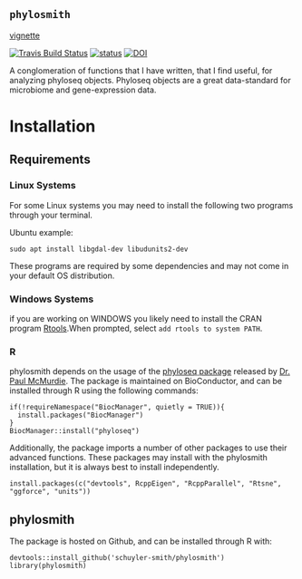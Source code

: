 
## `phylosmith`
[vignette](https://schuyler-smith.github.io/phylosmith/)

[![Travis Build Status](https://travis-ci.org/schuyler-smith/phylosmith.svg?branch=master)](https://github.com/schuyler-smith/phylosmith) [![status](http://joss.theoj.org/papers/4d4780ab16c487764ebe108fa6bcdc2c/status.svg)](http://joss.theoj.org/papers/4d4780ab16c487764ebe108fa6bcdc2c)
[![DOI](https://zenodo.org/badge/159598780.svg)](https://zenodo.org/badge/latestdoi/159598780)

A conglomeration of functions that I have written, that I find useful, for analyzing phyloseq objects. Phyloseq objects are a great data-standard for microbiome and gene-expression data.

# Installation
## Requirements
### Linux Systems 
For some Linux systems you may need to install the following two programs through your terminal.

Ubuntu example:
```
sudo apt install libgdal-dev libudunits2-dev
```
These programs are required by some dependencies and may not come in your default OS distribution.

### Windows Systems 

if you are working on WINDOWS you likely need to install the CRAN program <a href="https://cran.r-project.org/bin/windows/Rtools/" target="_blank" >Rtools</a>.When prompted, select `add rtools to system PATH`.

### R

phylosmith depends on the usage of the [phyloseq package](https://journals.plos.org/plosone/article?id=10.1371/journal.pone.0061217) released by [Dr. Paul McMurdie](https://github.com/joey711). The package is maintained on BioConductor, and can be installed through R using the following commands:

```
if(!requireNamespace("BiocManager", quietly = TRUE)){
  install.packages("BiocManager")
} 
BiocManager::install("phyloseq")
```

Additionally, the package imports a number of other packages to use their advanced functions. These packages may install with the phylosmith installation, but it is always best to install independently.

```
install.packages(c("devtools", RcppEigen", "RcppParallel", "Rtsne", "ggforce", "units"))
```

## phylosmith

The package is hosted on Github, and can be installed through R with:
```
devtools::install_github('schuyler-smith/phylosmith')
library(phylosmith)
```


